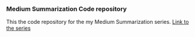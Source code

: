 ### Medium Summarization Code repository ###
This the code repository for the my Medium Summarization series.
[Link to the series](https://medium.com/p/0778925f1c0a)
